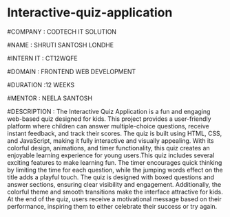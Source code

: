 # Interactive-quiz-application

#COMPANY : CODTECH IT SOLUTION

#NAME : SHRUTI SANTOSH LONDHE

#INTERN IT : CT12WQFE

#DOMAIN :  FRONTEND WEB DEVELOPMENT

#DURATION :12 WEEKS

#MENTOR : NEELA SANTOSH

#DESCRIPTION : The Interactive Quiz Application is a fun and engaging web-based quiz designed for kids. This project provides a user-friendly platform where children can answer multiple-choice questions, receive instant feedback, and track their scores. The quiz is built using HTML, CSS, and JavaScript, making it fully interactive and visually appealing. With its colorful design, animations, and timer functionality, this quiz creates an enjoyable learning experience for young users.This quiz includes several exciting features to make learning fun. The timer encourages quick thinking by limiting the time for each question, while the jumping words effect on the title adds a playful touch. The quiz is designed with boxed questions and answer sections, ensuring clear visibility and engagement. Additionally, the colorful theme and smooth transitions make the interface attractive for kids. At the end of the quiz, users receive a motivational message based on their performance, inspiring them to either celebrate their success or try again.
